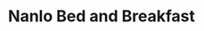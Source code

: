 ---
title: "Nanlo Bed and Breakfast"
address: "54a, Drumnaconagher Rd, Crossgar, Downpatrick, Co. Down BT30 9JH"
tel: "028 4483 2866"
county: "Down"
category: "Bedandbreakfasts"
type: "Content"
lat: "54.382965"
lng: "-5.81998"
---